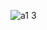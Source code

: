 ![a1 3](https://github.com/Shane113923940/EC2024/assets/163100719/5f901b5e-396f-4384-b44a-7c601f41fa6b)
